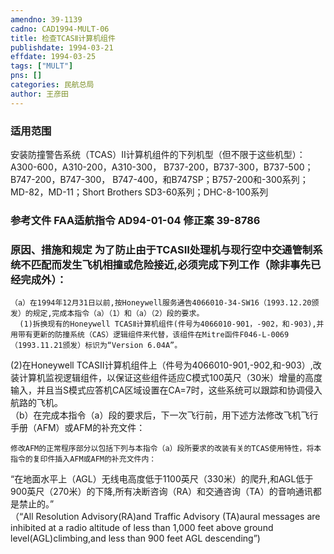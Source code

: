 ```yaml
---
amendno: 39-1139  
cadno: CAD1994-MULT-06  
title: 检查TCASⅡ计算机组件  
publishdate: 1994-03-21  
effdate: 1994-03-25  
tags: ["MULT"]  
pns: []  
categories: 民航总局  
author: 王彦田  
---
```

  
### 适用范围  
安装防撞警告系统（TCAS）Ⅱ计算机组件的下列机型（但不限于这些机型）：A300-600，A310-200，A310-300， B737-200，B737-300，B737-500；B747-200，B747-300， B747-400，和B747SP；B757-200和-300系列；MD-82，MD-11；Short Brothers SD3-60系列；DHC-8-100系列  
  
<!--more-->  
### 参考文件    FAA适航指令 AD94-01-04 修正案 39-8786  
  
### 原因、措施和规定 为了防止由于TCASⅡ处理机与现行空中交通管制系统不匹配而发生飞机相撞或危险接近,必须完成下列工作（除非事先已经完成外）：  
    （a）在1994年12月31日以前,按Honeywell服务通告4066010-34-SW16（1993.12.20颁发）的规定,完成本指令（a）（1）和（a）（2）段的要求。  
      (1)拆换现有的Honeywell TCASⅡ计算机组件(件号为4066010-901，-902，和-903),并用带有更新的防撞系统（CAS）逻辑组件来代替，该组件在Mitre函件F046-L-0069（1993.11.21颁发）标识为“Version 6.04A”。  
  
        
(2)在Honeywell TCASⅡ计算机组件上（件号为4066010-901,-902,和-903）,改装计算机监视逻辑组件，以保证这些组件适应C模式100英尺（30米）增量的高度输入，并且当S模式应答机CA区域设置在CA=7时，这些系统可以跟踪和协调侵入航路的飞机。  
    （b）在完成本指令（a）段的要求后，下一次飞行前，用下述方法修改飞机飞行手册（AFM）或AFM的补充文件：  
  
    修改AFM的正常程序部分以包括下列与本指令（a）段所要求的改装有关的TCAS使用特性，将本指令的复印件插入AFM或AFM的补充文件内：  
“在地面水平上（AGL）无线电高度低于1100英尺（330米）的爬升,和AGL低于900英尺（270米）的下降,所有决断咨询（RA）和交通咨询（TA）的音响通讯都是禁止的。”  
 （“All Resolution Advisory(RA)and Traffic Advisory (TA)aural messages are inhibited at a radio  altitude of less than 1,000 feet above ground level(AGL)climbing,and less than 900 feet AGL descending”)  
